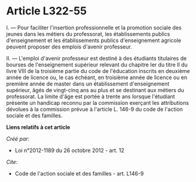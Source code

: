 # Article L322-55

I. ― Pour faciliter l'insertion professionnelle et la promotion sociale des jeunes dans les métiers du professorat, les
établissements publics d'enseignement et les établissements publics d'enseignement agricole peuvent proposer des emplois
d'avenir professeur. 

II. ― L'emploi d'avenir professeur est destiné à des étudiants titulaires de bourses de l'enseignement supérieur relevant du
chapitre Ier du titre II du livre VIII de la troisième partie du code de l'éducation inscrits en deuxième année de licence
ou, le cas échéant, en troisième année de licence ou en première année de master dans un établissement d'enseignement
supérieur, âgés de vingt-cinq ans au plus et se destinant aux métiers du professorat. La limite d'âge est portée à trente ans
lorsque l'étudiant présente un handicap reconnu par la commission exerçant les attributions dévolues à la commission prévue à
l'article L. 146-9 du code de l'action sociale et des familles.

**Liens relatifs à cet article**

_Créé par_:

  - Loi n°2012-1189 du 26 octobre 2012 - art. 12

_Cite_:

  - Code de l'action sociale et des familles - art. L146-9
